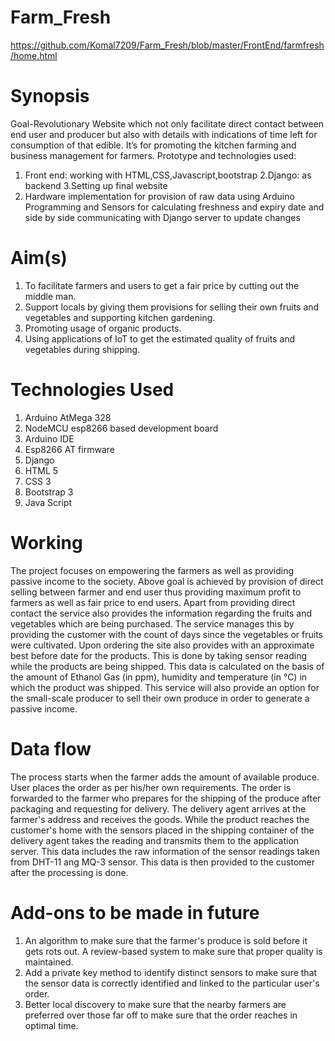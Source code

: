 # Farm_Fresh

https://github.com/Komal7209/Farm_Fresh/blob/master/FrontEnd/farmfresh/home.html


# Synopsis
Goal-Revolutionary Website which not only facilitate direct contact between end user and producer but also with details with indications of time left for consumption of that edible. It’s for promoting the kitchen farming and business management for farmers.
Prototype and technologies used:
1. Front end: working with HTML,CSS,Javascript,bootstrap
2.Django: as backend
3.Setting up final website
4. Hardware implementation for provision of raw data using Arduino Programming and Sensors for calculating freshness and expiry date and side by side communicating with Django server to update changes

# Aim(s)
1. To facilitate farmers and users to get a fair price by cutting out the middle man.
2. Support locals by giving them provisions for selling their own fruits and vegetables and supporting kitchen gardening.
3. Promoting usage of organic products.
4. Using applications of IoT to get the estimated quality of fruits and vegetables during shipping.

# Technologies Used
1. Arduino AtMega 328
2. NodeMCU esp8266 based development board
3. Arduino IDE
4. Esp8266 AT firmware
5. Django
6. HTML 5
7. CSS 3
8. Bootstrap 3
9. Java Script

# Working
The project focuses on empowering the farmers as well as providing passive income to the society.
Above goal is achieved by provision of direct selling between farmer and end user thus providing maximum profit to farmers as well as fair price to end users. 
Apart from providing direct contact the service also provides the information regarding the fruits and vegetables which are being purchased.
The service manages this by providing the customer with the count of days since the vegetables or fruits were cultivated. Upon ordering the site also provides with an approximate best before date for the products. This is done by taking sensor reading while the products are being shipped. This data is calculated on the basis of the amount of Ethanol Gas (in ppm), humidity and temperature (in °C) in which the product was shipped.
This service will also provide an option for the small-scale producer to sell their own produce in order to generate a passive income.

# Data flow
The process starts when the farmer adds the amount of available produce.
User places the order as per his/her own requirements.
The order is forwarded to the farmer who prepares for the shipping of the produce after packaging and requesting for delivery.
The delivery agent arrives at the farmer's address and receives the goods.
While the product reaches the customer's home with the sensors placed in the shipping container of the delivery agent takes the reading and transmits them to the application server.
This data includes the raw information of the sensor readings taken from DHT-11 ang MQ-3 sensor.
This data is then provided to the customer after the processing is done.

# Add-ons to be made in future
1. An algorithm to make sure that the farmer's produce is sold before it gets rots out. A review-based system to make sure that proper quality is maintained.
2. Add a private key method to identify distinct sensors to make sure that the sensor data is correctly identified and linked to the particular user's order.
3. Better local discovery to make sure that the nearby farmers are preferred over those far off to make sure that the order reaches in optimal time.
